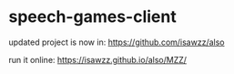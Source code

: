 # speech-games-client

updated project is now in: https://github.com/isawzz/also

run it online: https://isawzz.github.io/also/MZZ/
